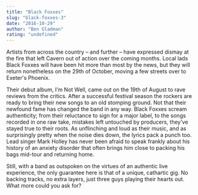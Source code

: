 ```yaml
---
title: "Black Foxxes"
slug: "black-foxxes-3"
date: "2016-10-29"
author: "Ben Gladman"
rating: "undefined"
---
```


Artists from across the country – and further – have expressed dismay at the fire that left Cavern out of action over the coming months. Local lads Black Foxxes will have been hit more than most by the news, but they will return nonetheless on the 29th of October, moving a few streets over to Exeter's Phoenix.

Their debut album, I’m Not Well, came out on the 19th of August to rave reviews from the critics. After a successful festival season the rockers are ready to bring their new songs to an old stomping ground. Not that their newfound fame has changed the band in any way. Black Foxxes scream authenticity; from their reluctance to sign for a major label, to the songs recorded in one raw take, mistakes left untouched by producers, they’ve stayed true to their roots. As unflinching and loud as their music, and as surprisingly pretty when the noise dies down, the lyrics pack a punch too. Lead singer Mark Holley has never been afraid to speak frankly about his history of an anxiety disorder that often brings him close to packing his bags mid-tour and returning home.

Still, with a band as outspoken on the virtues of an authentic live experience, the only guarantee here is that of a unique, cathartic gig. No backing tracks, no extra layers, just three guys playing their hearts out. What more could you ask for?
